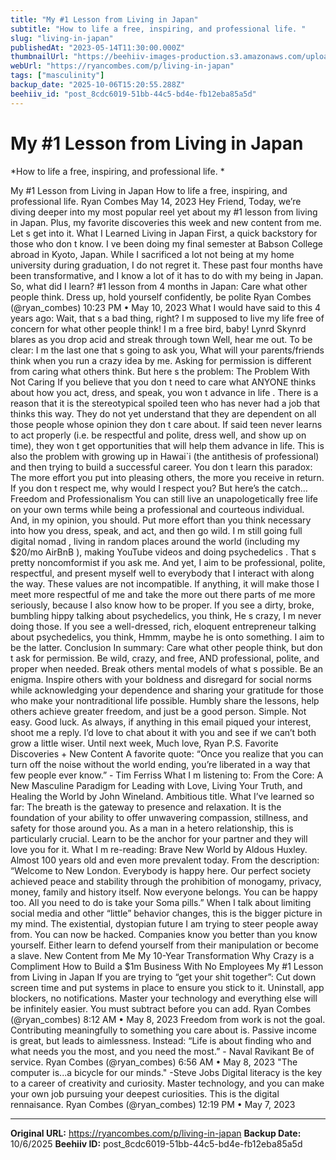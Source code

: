 ```yaml
---
title: "My #1 Lesson from Living in Japan"
subtitle: "How to life a free, inspiring, and professional life. "
slug: "living-in-japan"
publishedAt: "2023-05-14T11:30:00.000Z"
thumbnailUrl: "https://beehiiv-images-production.s3.amazonaws.com/uploads/asset/file/43f96d7d-329f-4362-a4f3-da1f30cee91d/tianshu-liu-SBK40fdKbAg-unsplash.jpg?t=1683947569"
webUrl: "https://ryancombes.com/p/living-in-japan"
tags: ["masculinity"]
backup_date: "2025-10-06T15:20:55.288Z"
beehiiv_id: "post_8cdc6019-51bb-44c5-bd4e-fb12eba85a5d"
---
```


# My #1 Lesson from Living in Japan

*How to life a free, inspiring, and professional life. *



My #1 Lesson from Living in Japan How to life a free, inspiring, and professional life. Ryan Combes May 14, 2023 Hey Friend, Today, we’re diving deeper into my most popular reel yet about my #1 lesson from living in Japan. Plus, my favorite discoveries this week and new content from me. Let s get into it. What I Learned Living in Japan First, a quick backstory for those who don t know. I ve been doing my final semester at Babson College abroad in Kyoto, Japan. While I sacrificed a lot not being at my home university during graduation, I do not regret it. These past four months have been transformative, and I know a lot of it has to do with my being in Japan. So, what did I learn? #1 lesson from 4 months in Japan: Care what other people think. Dress up, hold yourself confidently, be polite Ryan Combes (@ryan_combes) 10:23 PM • May 10, 2023 What I would have said to this 4 years ago: Wait, that s a bad thing, right? I m supposed to live my life free of concern for what other people think! I m a free bird, baby! Lynrd Skynrd blares as you drop acid and streak through town Well, hear me out. To be clear: I m the last one that s going to ask you, What will your parents/friends think when you run a crazy idea by me. Asking for permission is different from caring what others think. But here s the problem: The Problem With Not Caring If you believe that you don t need to care what ANYONE thinks about how you act, dress, and speak, you won t advance in life . There is a reason that it is the stereotypical spoiled teen who has never had a job that thinks this way. They do not yet understand that they are dependent on all those people whose opinion they don t care about. If said teen never learns to act properly (i.e. be respectful and polite, dress well, and show up on time), they won t get opportunities that will help them advance in life. This is also the problem with growing up in Hawai`i (the antithesis of professional) and then trying to build a successful career. You don t learn this paradox: The more effort you put into pleasing others, the more you receive in return. If you don t respect me, why would I respect you? But here’s the catch… Freedom and Professionalism You can still live an unapologetically free life on your own terms while being a professional and courteous individual. And, in my opinion, you should. Put more effort than you think necessary into how you dress, speak, and act, and then go wild. I m still going full digital nomad , living in random places around the world (including my $20/mo AirBnB ), making YouTube videos and doing psychedelics . That s pretty noncomformist if you ask me. And yet, I aim to be professional, polite, respectful, and present myself well to everybody that I interact with along the way. These values are not incompatible. If anything, it will make those I meet more respectful of me and take the more out there parts of me more seriously, because I also know how to be proper. If you see a dirty, broke, bumbling hippy talking about psychedelics, you think, He s crazy, I m never doing those. If you see a well-dressed, rich, eloquent entrepreneur talking about psychedelics, you think, Hmmm, maybe he is onto something. I aim to be the latter. Conclusion In summary: Care what other people think, but don t ask for permission. Be wild, crazy, and free, AND professional, polite, and proper when needed. Break others mental models of what s possible. Be an enigma. Inspire others with your boldness and disregard for social norms while acknowledging your dependence and sharing your gratitude for those who make your nontraditional life possible. Humbly share the lessons, help others achieve greater freedom, and just be a good person. Simple. Not easy. Good luck. As always, if anything in this email piqued your interest, shoot me a reply. I’d love to chat about it with you and see if we can’t both grow a little wiser. Until next week, Much love, Ryan P.S. Favorite Discoveries + New Content A favorite quote: “Once you realize that you can turn off the noise without the world ending, you’re liberated in a way that few people ever know.” - Tim Ferriss What I m listening to: From the Core: A New Masculine Paradigm for Leading with Love, Living Your Truth, and Healing the World by John Wineland. Ambitious title. What I’ve learned so far: The breath is the gateway to presence and relaxation. It is the foundation of your ability to offer unwavering compassion, stillness, and safety for those around you. As a man in a hetero relationship, this is particularly crucial. Learn to be the anchor for your partner and they will love you for it. What I m re-reading: Brave New World by Aldous Huxley. Almost 100 years old and even more prevalent today. From the description: “Welcome to New London. Everybody is happy here. Our perfect society achieved peace and stability through the prohibition of monogamy, privacy, money, family and history itself. Now everyone belongs. You can be happy too. All you need to do is take your Soma pills.” When I talk about limiting social media and other “little” behavior changes, this is the bigger picture in my mind. The existential, dystopian future I am trying to steer people away from. You can now be hacked. Companies know you better than you know yourself. Either learn to defend yourself from their manipulation or become a slave. New Content from Me My 10-Year Transformation Why Crazy is a Compliment How to Build a $1m Business With No Employees My #1 Lesson from Living in Japan If you are trying to “get your shit together”: Cut down screen time and put systems in place to ensure you stick to it. Uninstall, app blockers, no notifications. Master your technology and everything else will be infinitely easier. You must subtract before you can add. Ryan Combes (@ryan_combes) 8:12 AM • May 8, 2023 Freedom from work is not the goal. Contributing meaningfully to something you care about is. Passive income is great, but leads to aimlessness. Instead: “Life is about finding who and what needs you the most, and you need the most.” - Naval Ravikant Be of service. Ryan Combes (@ryan_combes) 6:56 AM • May 8, 2023 "The computer is...a bicycle for our minds." -Steve Jobs Digital literacy is the key to a career of creativity and curiosity. Master technology, and you can make your own job pursuing your deepest curiosities. This is the digital rennaisance. Ryan Combes (@ryan_combes) 12:19 PM • May 7, 2023

---

**Original URL:** https://ryancombes.com/p/living-in-japan
**Backup Date:** 10/6/2025
**Beehiiv ID:** post_8cdc6019-51bb-44c5-bd4e-fb12eba85a5d

